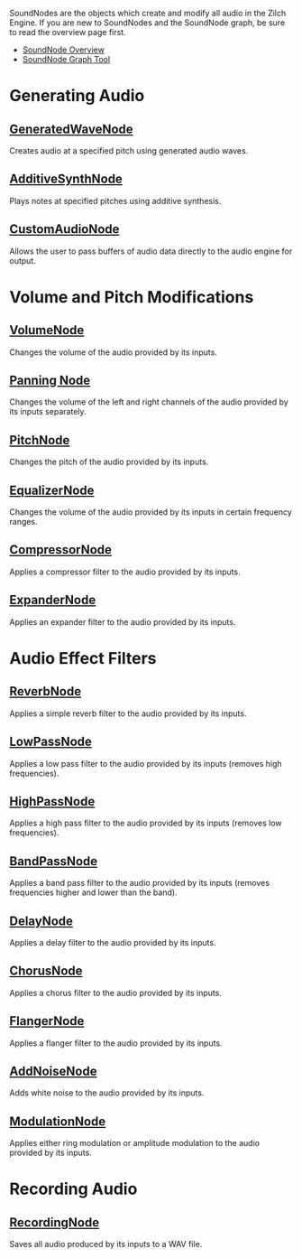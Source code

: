 SoundNodes are the objects which create and modify all audio in the Zilch Engine. If you are new to SoundNodes and the SoundNode graph, be sure to read the overview page first.

- [SoundNode Overview ](soundnode/soudnode_overview.md)
- [SoundNode Graph Tool ](soundnode_graph.md)

 # Generating Audio

 ## [GeneratedWaveNode ](soundnode/generatedwavenode.md)

Creates audio at a specified pitch using generated audio waves.

 ## [AdditiveSynthNode ](soundnode/additivesynthnode.md)

Plays notes at specified pitches using additive synthesis.

 ## [CustomAudioNode ](soundnode/customaudionode.md)

Allows the user to pass buffers of audio data directly to the audio engine for output.

 # Volume and Pitch Modifications

 ## [VolumeNode ](soundnode/volumenode.md)

Changes the volume of the audio provided by its inputs.

 ## [Panning Node ](soundnode/panningnode.md)

Changes the volume of the left and right channels of the audio provided by its inputs separately.

 ## [PitchNode ](soundnode/pitchnode.md)

Changes the pitch of the audio provided by its inputs.

 ## [EqualizerNode ](soundnode/equalizernode.md)

Changes the volume of the audio provided by its inputs in certain frequency ranges.

 ## [CompressorNode ](soundnode/compressornode.md)

Applies a compressor filter to the audio provided by its inputs.

 ## [ExpanderNode ](soundnode/expandernode.md)

Applies an expander filter to the audio provided by its inputs.

 # Audio Effect Filters

 ## [ReverbNode ](soundnode/reverbnode.md)

Applies a simple reverb filter to the audio provided by its inputs.

 ## [LowPassNode ](soundnode/lowpassnode.md)

Applies a low pass filter to the audio provided by its inputs (removes high frequencies).

 ## [HighPassNode ](soundnode/highpassnode.md)

Applies a high pass filter to the audio provided by its inputs (removes low frequencies).

 ## [BandPassNode ](soundnode/bandpassnode.md)

Applies a band pass filter to the audio provided by its inputs (removes frequencies higher and lower than the band).

 ## [DelayNode ](soundnode/delaynode.md)

Applies a delay filter to the audio provided by its inputs.

 ## [ChorusNode ](soundnode/chorusnode.md)

Applies a chorus filter to the audio provided by its inputs.

 ## [FlangerNode ](soundnode/flangernode.md)

Applies a flanger filter to the audio provided by its inputs.

 ## [AddNoiseNode ](soundnode/addnoisenode.md)

Adds white noise to the audio provided by its inputs.

 ## [ModulationNode ](soundnode/modulationnode.md)

Applies either ring modulation or amplitude modulation to the audio provided by its inputs.

 # Recording Audio

 ## [RecordingNode ](soundnode/recordingnode.md)

Saves all audio produced by its inputs to a WAV file. 

 